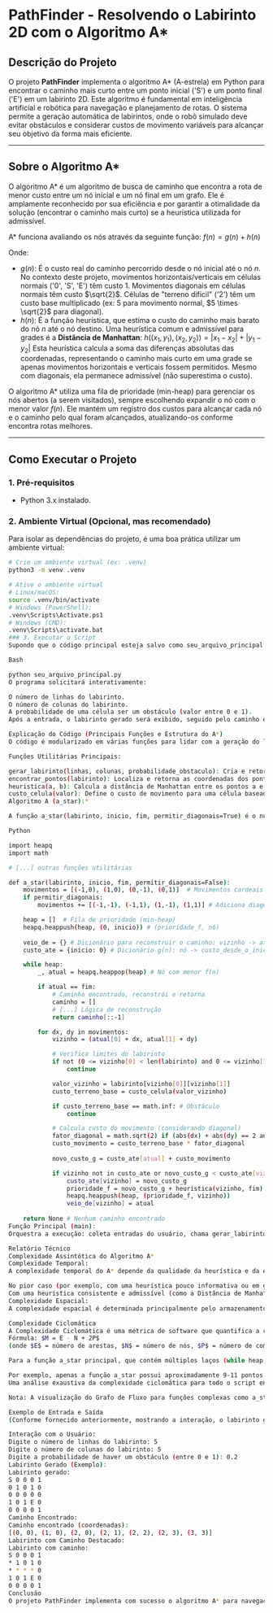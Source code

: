 # PathFinder - Resolvendo o Labirinto 2D com o Algoritmo A*

## Descrição do Projeto

O projeto **PathFinder** implementa o algoritmo A* (A-estrela) em Python para encontrar o caminho mais curto entre um ponto inicial ('S') e um ponto final ('E') em um labirinto 2D. Este algoritmo é fundamental em inteligência artificial e robótica para navegação e planejamento de rotas. O sistema permite a geração automática de labirintos, onde o robô simulado deve evitar obstáculos e considerar custos de movimento variáveis para alcançar seu objetivo da forma mais eficiente.

---

## Sobre o Algoritmo A*

O algoritmo A* é um algoritmo de busca de caminho que encontra a rota de menor custo entre um nó inicial e um nó final em um grafo. Ele é amplamente reconhecido por sua eficiência e por garantir a otimalidade da solução (encontrar o caminho mais curto) se a heurística utilizada for admissível.

A* funciona avaliando os nós através da seguinte função:
$f(n) = g(n) + h(n)$

Onde:
-   $g(n)$: É o custo real do caminho percorrido desde o nó inicial até o nó $n$. No contexto deste projeto, movimentos horizontais/verticais em células normais ('0', 'S', 'E') têm custo 1. Movimentos diagonais em células normais têm custo $\sqrt{2}$. Células de "terreno difícil" ('2') têm um custo base multiplicado (ex: 5 para movimento normal, $5 \times \sqrt{2}$ para diagonal).
-   $h(n)$: É a função heurística, que estima o custo do caminho mais barato do nó $n$ até o nó destino. Uma heurística comum e admissível para grades é a **Distância de Manhattan**:
    $h((x_1, y_1), (x_2, y_2)) = |x_1 - x_2| + |y_1 - y_2|$
    Esta heurística calcula a soma das diferenças absolutas das coordenadas, representando o caminho mais curto em uma grade se apenas movimentos horizontais e verticais fossem permitidos. Mesmo com diagonais, ela permanece admissível (não superestima o custo).

O algoritmo A* utiliza uma fila de prioridade (min-heap) para gerenciar os nós abertos (a serem visitados), sempre escolhendo expandir o nó com o menor valor $f(n)$. Ele mantém um registro dos custos para alcançar cada nó e o caminho pelo qual foram alcançados, atualizando-os conforme encontra rotas melhores.

---

## Como Executar o Projeto

### 1. Pré-requisitos

-   Python 3.x instalado.

### 2. Ambiente Virtual (Opcional, mas recomendado)

Para isolar as dependências do projeto, é uma boa prática utilizar um ambiente virtual:

```bash
# Crie um ambiente virtual (ex: .venv)
python3 -m venv .venv

# Ative o ambiente virtual
# Linux/macOS:
source .venv/bin/activate
# Windows (PowerShell):
.venv\Scripts\Activate.ps1
# Windows (CMD):
.venv\Scripts\activate.bat
### 3. Executar o Script
Supondo que o código principal esteja salvo como seu_arquivo_principal.py (substitua pelo nome real do seu arquivo):

Bash

python seu_arquivo_principal.py
O programa solicitará interativamente:

O número de linhas do labirinto.
O número de colunas do labirinto.
A probabilidade de uma célula ser um obstáculo (valor entre 0 e 1).
Após a entrada, o labirinto gerado será exibido, seguido pelo caminho encontrado (se houver) e o labirinto com o caminho destacado.

Explicação do Código (Principais Funções e Estrutura do A*)
O código é modularizado em várias funções para lidar com a geração do labirinto, busca de pontos, cálculo de custos, heurística e a implementação do A*.

Funções Utilitárias Principais:

gerar_labirinto(linhas, colunas, probabilidade_obstaculo): Cria e retorna uma matriz 2D (labirinto) com obstáculos ('1'), caminhos livres ('0'), um ponto de início ('S') e um ponto de fim ('E'), posicionados aleatoriamente e de forma válida.
encontrar_pontos(labirinto): Localiza e retorna as coordenadas dos pontos 'S' e 'E'. Valida se existe exatamente um de cada.
heuristica(a, b): Calcula a distância de Manhattan entre os pontos a e b.
custo_celula(valor): Define o custo de movimento para uma célula baseado no seu conteúdo (ex: 1 para '0', 5 para '2', infinito para '1').
Algoritmo A (a_star):*

A função a_star(labirinto, inicio, fim, permitir_diagonais=True) é o núcleo da lógica de busca de caminho. Abaixo, um trecho da estrutura e lógica principal:

Python

import heapq
import math

# [...] outras funções utilitárias

def a_star(labirinto, inicio, fim, permitir_diagonais=False):
    movimentos = [(-1,0), (1,0), (0,-1), (0,1)]  # Movimentos cardeais
    if permitir_diagonais:
        movimentos += [(-1,-1), (-1,1), (1,-1), (1,1)] # Adiciona diagonais

    heap = []  # Fila de prioridade (min-heap)
    heapq.heappush(heap, (0, inicio)) # (prioridade_f, nó)
    
    veio_de = {} # Dicionário para reconstruir o caminho: vizinho -> atual
    custo_ate = {inicio: 0} # Dicionário g(n): nó -> custo_desde_o_inicio

    while heap:
        _, atual = heapq.heappop(heap) # Nó com menor f(n)

        if atual == fim:
            # Caminho encontrado, reconstrói e retorna
            caminho = []
            # [...] Lógica de reconstrução
            return caminho[::-1]

        for dx, dy in movimentos:
            vizinho = (atual[0] + dx, atual[1] + dy)

            # Verifica limites do labirinto
            if not (0 <= vizinho[0] < len(labirinto) and 0 <= vizinho[1] < len(labirinto[0])):
                continue

            valor_vizinho = labirinto[vizinho[0]][vizinho[1]]
            custo_terreno_base = custo_celula(valor_vizinho)

            if custo_terreno_base == math.inf: # Obstáculo
                continue

            # Calcula custo do movimento (considerando diagonal)
            fator_diagonal = math.sqrt(2) if (abs(dx) + abs(dy) == 2 and permitir_diagonais) else 1
            custo_movimento = custo_terreno_base * fator_diagonal
            
            novo_custo_g = custo_ate[atual] + custo_movimento

            if vizinho not in custo_ate or novo_custo_g < custo_ate[vizinho]:
                custo_ate[vizinho] = novo_custo_g
                prioridade_f = novo_custo_g + heuristica(vizinho, fim)
                heapq.heappush(heap, (prioridade_f, vizinho))
                veio_de[vizinho] = atual
    
    return None # Nenhum caminho encontrado
Função Principal (main):
Orquestra a execução: coleta entradas do usuário, chama gerar_labirinto, encontrar_pontos, a_star, e imprimir_labirinto_com_caminho para mostrar o resultado.

Relatório Técnico
Complexidade Assintótica do Algoritmo A*
Complexidade Temporal:
A complexidade temporal do A* depende da qualidade da heurística e da estrutura do grafo.

No pior caso (por exemplo, com uma heurística pouco informativa ou em grafos específicos), pode ser exponencial: $O(b^d)$, onde $b$ é o fator de ramificação (número médio de sucessores de um nó) e $d$ é a profundidade da solução.
Com uma heurística consistente e admissível (como a Distância de Manhattan em uma grade) e usando uma fila de prioridade implementada com um heap binário, a complexidade é tipicamente $O(E \log V)$ ou, para grades, $O(N \log N)$, onde $N$ é o número de células (vértices $V$) e $E$ é o número de possíveis movimentos (arestas). Em alguns casos, pode aproximar-se de $O(N)$ se a heurística for muito boa.
Complexidade Espacial:
A complexidade espacial é determinada principalmente pelo armazenamento dos nós na fila de prioridade (open_set) e dos nós já visitados ou com custos calculados (closed_set ou custo_ate e veio_de). No pior caso, pode ser necessário armazenar todos os nós: $O(V)$ ou $O(N)$ para uma grade.

Complexidade Ciclomática
A Complexidade Ciclomática é uma métrica de software que quantifica a complexidade de um programa medindo o número de caminhos linearmente independentes através do código-fonte. É calculada usando o grafo de fluxo de controle do programa.
Fórmula: $M = E - N + 2P$
(onde $E$ = número de arestas, $N$ = número de nós, $P$ = número de componentes conectados no grafo). Alternativamente, para um único programa ou função sem goto, $M = (\text{Número de pontos de decisão}) + 1$.

Para a função a_star principal, que contém múltiplos laços (while heap, for dx, dy in movimentos, while atual in veio_de para reconstrução) e condicionais (if atual == fim, if limites_ok, if obstaculo, if novo_custo_melhor, etc.), a complexidade ciclomática será consideravelmente maior que a de uma função simples. Uma análise precisa envolveria desenhar o grafo de fluxo de controle detalhado para a função a_star.

Por exemplo, apenas a função a_star possui aproximadamente 9-11 pontos de decisão principais (dependendo de como se contam os predicados compostos), o que levaria a uma complexidade ciclomática para essa função na ordem de $M \approx 10 \text{ a } 12$.
Uma análise exaustiva da complexidade ciclomática para todo o script envolveria a soma das complexidades de suas funções ou uma análise do grafo de chamadas.

Nota: A visualização do Grafo de Fluxo para funções complexas como a_star requer ferramentas específicas ou um desenho manual detalhado e não é fornecida aqui.

Exemplo de Entrada e Saída
(Conforme fornecido anteriormente, mostrando a interação, o labirinto gerado, o caminho em coordenadas e o labirinto com o caminho destacado. Se nenhum caminho for encontrado, a saída será "Sem solução possível para este labirinto.")

Interação com o Usuário:
Digite o número de linhas do labirinto: 5
Digite o número de colunas do labirinto: 5
Digite a probabilidade de haver um obstáculo (entre 0 e 1): 0.2
Labirinto Gerado (Exemplo):
Labirinto gerado:
S 0 0 0 1
0 1 0 1 0
0 0 0 0 0
1 0 1 E 0
0 0 0 0 1
Caminho Encontrado:
Caminho encontrado (coordenadas):
[(0, 0), (1, 0), (2, 0), (2, 1), (2, 2), (2, 3), (3, 3)]
Labirinto com Caminho Destacado:
Labirinto com caminho:
S 0 0 0 1
* 1 0 1 0
* * * * 0
1 0 1 E 0
0 0 0 0 1
Conclusão
O projeto PathFinder implementa com sucesso o algoritmo A* para navegação em labirintos 2D. A solução considera diferentes custos de terreno e a possibilidade de movimentos diagonais, oferecendo uma ferramenta robusta para encontrar o caminho ótimo. A estrutura do código e a documentação visam facilitar o entendimento e a execução do projeto, cumprindo os objetivos de demonstrar a aplicação prática do A* em problemas de busca de caminho.
